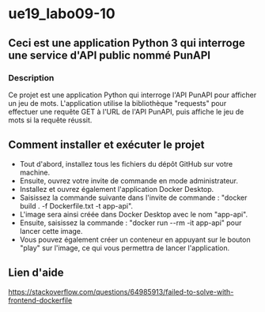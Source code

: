 # ue19_labo09-10

## Ceci est une application Python 3 qui interroge une service d'API public nommé PunAPI

### Description

Ce projet est une application Python qui interroge l'API PunAPI pour afficher un jeu de mots. L'application utilise la bibliothèque "requests" pour effectuer une requête GET à l'URL de l'API PunAPI, puis affiche le jeu de mots si la requête réussit.

## Comment installer et exécuter le projet

- Tout d'abord, installez tous les fichiers du dépôt GitHub sur votre machine.
- Ensuite, ouvrez votre invite de commande en mode administrateur.
- Installez et ouvrez également l'application Docker Desktop.
- Saisissez la commande suivante dans l'invite de commande : "docker build . -f Dockerfile.txt -t app-api".
- L'image sera ainsi créée dans Docker Desktop avec le nom "app-api".
- Ensuite, saisissez la commande : "docker run --rm -it app-api" pour lancer cette image.
- Vous pouvez également créer un conteneur en appuyant sur le bouton "play" sur l'image, ce qui vous permettra de lancer l'application.

## Lien d'aide

https://stackoverflow.com/questions/64985913/failed-to-solve-with-frontend-dockerfile
